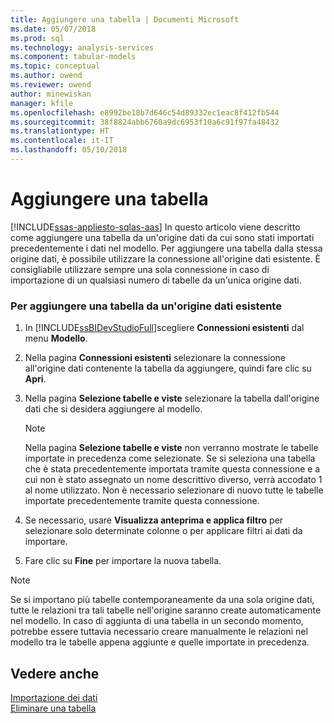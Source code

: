 ```yaml
---
title: Aggiungere una tabella | Documenti Microsoft
ms.date: 05/07/2018
ms.prod: sql
ms.technology: analysis-services
ms.component: tabular-models
ms.topic: conceptual
ms.author: owend
ms.reviewer: owend
author: minewiskan
manager: kfile
ms.openlocfilehash: e8992be18b7d646c54d89332ec1eac8f412fb544
ms.sourcegitcommit: 38f8824abb6760a9dc6953f10a6c91f97fa48432
ms.translationtype: HT
ms.contentlocale: it-IT
ms.lasthandoff: 05/10/2018
---
```

# <a name="add-a-table"></a>Aggiungere una tabella
[!INCLUDE[ssas-appliesto-sqlas-aas](../../includes/ssas-appliesto-sqlas-aas.md)]
  In questo articolo viene descritto come aggiungere una tabella da un'origine dati da cui sono stati importati precedentemente i dati nel modello. Per aggiungere una tabella dalla stessa origine dati, è possibile utilizzare la connessione all'origine dati esistente. È consigliabile utilizzare sempre una sola connessione in caso di importazione di un qualsiasi numero di tabelle da un'unica origine dati.  
  
### <a name="to-add-a-table-from-an-existing-data-source"></a>Per aggiungere una tabella da un'origine dati esistente  
  
1.  In [!INCLUDE[ssBIDevStudioFull](../../includes/ssbidevstudiofull-md.md)]scegliere **Connessioni esistenti** dal menu **Modello**.  
  
2.  Nella pagina **Connessioni esistenti** selezionare la connessione all'origine dati contenente la tabella da aggiungere, quindi fare clic su **Apri**.  
  
3.  Nella pagina **Selezione tabelle e viste** selezionare la tabella dall'origine dati che si desidera aggiungere al modello.  
  
    > [!NOTE]  
    >  Nella pagina **Selezione tabelle e viste** non verranno mostrate le tabelle importate in precedenza come selezionate.  Se si seleziona una tabella che è stata precedentemente importata tramite questa connessione e a cui non è stato assegnato un nome descrittivo diverso, verrà accodato 1 al nome utilizzato. Non è necessario selezionare di nuovo tutte le tabelle importate precedentemente tramite questa connessione.  
  
4.  Se necessario, usare **Visualizza anteprima e applica filtro** per selezionare solo determinate colonne o per applicare filtri ai dati da importare.  
  
5.  Fare clic su **Fine** per importare la nuova tabella.  
  
> [!NOTE]  
>  Se si importano più tabelle contemporaneamente da una sola origine dati, tutte le relazioni tra tali tabelle nell'origine saranno create automaticamente nel modello. In caso di aggiunta di una tabella in un secondo momento, potrebbe essere tuttavia necessario creare manualmente le relazioni nel modello tra le tabelle appena aggiunte e quelle importate in precedenza.  
  
## <a name="see-also"></a>Vedere anche  
 [Importazione dei dati](http://msdn.microsoft.com/library/6617b2a2-9f69-433e-89e0-4c5dc92982cf)   
 [Eliminare una tabella](../../analysis-services/tabular-models/delete-a-table-ssas-tabular.md)  
  
  
